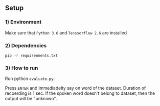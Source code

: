## Setup 



### 1) Environment

Make sure that `Python 3.6` and `Tenssorflow 2.6` are installed

### 2) Dependencies 
```
pip -r requirenments.txt
```
### 3) How to run 

Run python `evaluate.py`:

Press `ENTER` and immediadelty say on word of the dataset. Duration of recoerding is 1 sec. If the spoken word doesn't belong to dataset, then the output will be "unknown".
